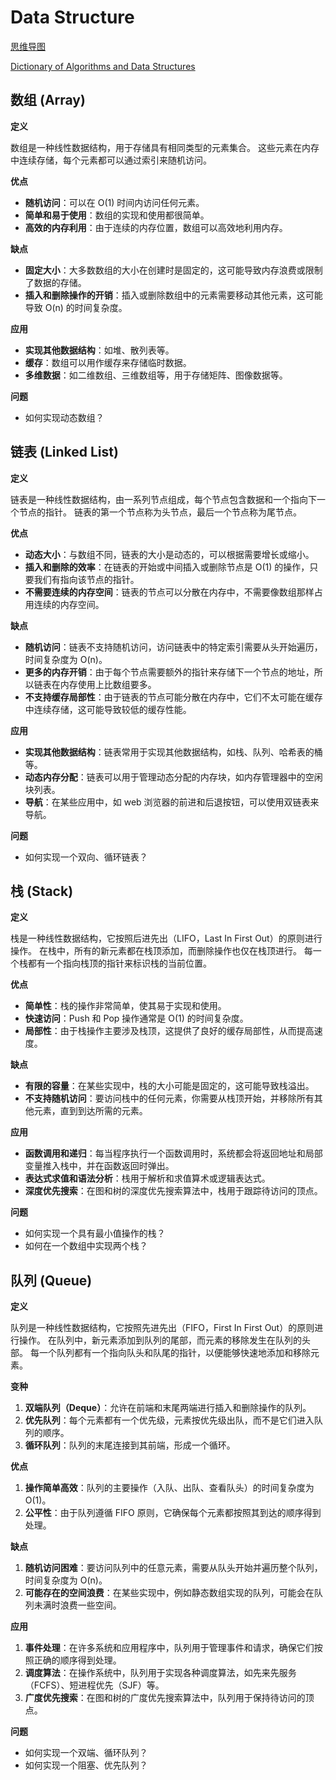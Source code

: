 # Data Structure

[思维导图](/mind.html?path=/technology-stack/algorithm/data-structure&initialexpandlevel=2)

[Dictionary of Algorithms and Data Structures](https://xlinux.nist.gov/dads/)

## 数组 (Array)

**定义**

数组是一种线性数据结构，用于存储具有相同类型的元素集合。
这些元素在内存中连续存储，每个元素都可以通过索引来随机访问。

**优点**

- **随机访问**：可以在 O(1) 时间内访问任何元素。
- **简单和易于使用**：数组的实现和使用都很简单。
- **高效的内存利用**：由于连续的内存位置，数组可以高效地利用内存。

**缺点**

- **固定大小**：大多数数组的大小在创建时是固定的，这可能导致内存浪费或限制了数据的存储。
- **插入和删除操作的开销**：插入或删除数组中的元素需要移动其他元素，这可能导致 O(n) 的时间复杂度。

**应用**

- **实现其他数据结构**：如堆、散列表等。
- **缓存**：数组可以用作缓存来存储临时数据。
- **多维数据**：如二维数组、三维数组等，用于存储矩阵、图像数据等。

**问题**

- 如何实现动态数组？

## 链表 (Linked List)

**定义**

链表是一种线性数据结构，由一系列节点组成，每个节点包含数据和一个指向下一个节点的指针。
链表的第一个节点称为头节点，最后一个节点称为尾节点。

**优点**

- **动态大小**：与数组不同，链表的大小是动态的，可以根据需要增长或缩小。
- **插入和删除的效率**：在链表的开始或中间插入或删除节点是 O(1) 的操作，只要我们有指向该节点的指针。
- **不需要连续的内存空间**：链表的节点可以分散在内存中，不需要像数组那样占用连续的内存空间。

**缺点**

- **随机访问**：链表不支持随机访问，访问链表中的特定索引需要从头开始遍历，时间复杂度为 O(n)。
- **更多的内存开销**：由于每个节点需要额外的指针来存储下一个节点的地址，所以链表在内存使用上比数组要多。
- **不支持缓存局部性**：由于链表的节点可能分散在内存中，它们不太可能在缓存中连续存储，这可能导致较低的缓存性能。

**应用**

- **实现其他数据结构**：链表常用于实现其他数据结构，如栈、队列、哈希表的桶等。
- **动态内存分配**：链表可以用于管理动态分配的内存块，如内存管理器中的空闲块列表。
- **导航**：在某些应用中，如 web 浏览器的前进和后退按钮，可以使用双链表来导航。

**问题**

- 如何实现一个双向、循环链表？

## 栈 (Stack)

**定义**

栈是一种线性数据结构，它按照后进先出（LIFO，Last In First Out）的原则进行操作。
在栈中，所有的新元素都在栈顶添加，而删除操作也仅在栈顶进行。
每一个栈都有一个指向栈顶的指针来标识栈的当前位置。

**优点**

- **简单性**：栈的操作非常简单，使其易于实现和使用。
- **快速访问**：Push 和 Pop 操作通常是 O(1) 的时间复杂度。
- **局部性**：由于栈操作主要涉及栈顶，这提供了良好的缓存局部性，从而提高速度。

**缺点**

- **有限的容量**：在某些实现中，栈的大小可能是固定的，这可能导致栈溢出。
- **不支持随机访问**：要访问栈中的任何元素，你需要从栈顶开始，并移除所有其他元素，直到到达所需的元素。

**应用**

- **函数调用和递归**：每当程序执行一个函数调用时，系统都会将返回地址和局部变量推入栈中，并在函数返回时弹出。
- **表达式求值和语法分析**：栈用于解析和求值算术或逻辑表达式。
- **深度优先搜索**：在图和树的深度优先搜索算法中，栈用于跟踪待访问的顶点。

**问题**

- 如何实现一个具有最小值操作的栈？
- 如何在一个数组中实现两个栈？

## 队列 (Queue)

**定义**

队列是一种线性数据结构，它按照先进先出（FIFO，First In First Out）的原则进行操作。
在队列中，新元素添加到队列的尾部，而元素的移除发生在队列的头部。
每一个队列都有一个指向队头和队尾的指针，以便能够快速地添加和移除元素。

**变种**

1. **双端队列（Deque）**：允许在前端和末尾两端进行插入和删除操作的队列。
2. **优先队列**：每个元素都有一个优先级，元素按优先级出队，而不是它们进入队列的顺序。
3. **循环队列**：队列的末尾连接到其前端，形成一个循环。

**优点**

1. **操作简单高效**：队列的主要操作（入队、出队、查看队头）的时间复杂度为 O(1)。
2. **公平性**：由于队列遵循 FIFO 原则，它确保每个元素都按照其到达的顺序得到处理。

**缺点**

1. **随机访问困难**：要访问队列中的任意元素，需要从队头开始并遍历整个队列，时间复杂度为 O(n)。
2. **可能存在的空间浪费**：在某些实现中，例如静态数组实现的队列，可能会在队列未满时浪费一些空间。

**应用**

1. **事件处理**：在许多系统和应用程序中，队列用于管理事件和请求，确保它们按照正确的顺序得到处理。
2. **调度算法**：在操作系统中，队列用于实现各种调度算法，如先来先服务（FCFS）、短进程优先（SJF）等。
3. **广度优先搜索**：在图和树的广度优先搜索算法中，队列用于保持待访问的顶点。

**问题**

- 如何实现一个双端、循环队列？
- 如何实现一个阻塞、优先队列？
